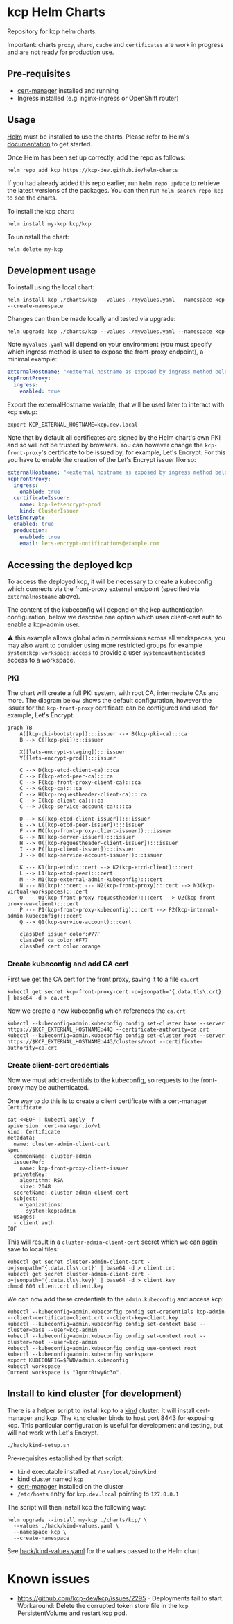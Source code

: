 # kcp Helm Charts

Repository for kcp helm charts.

Important: charts `proxy`, `shard`, `cache` and `certificates` are work in
progress and are not ready for production use.

## Pre-requisites

- [cert-manager](https://cert-manager.io/docs/installation) installed and running
- Ingress installed (e.g. nginx-ingress or OpenShift router)

## Usage

[Helm](https://helm.sh) must be installed to use the charts. Please refer to Helm's
[documentation](https://helm.sh/docs) to get started.

Once Helm has been set up correctly, add the repo as follows:

    helm repo add kcp https://kcp-dev.github.io/helm-charts

If you had already added this repo earlier, run `helm repo update` to retrieve the latest versions
of the packages. You can then run `helm search repo kcp` to see the charts.

To install the kcp chart:

    helm install my-kcp kcp/kcp

To uninstall the chart:

    helm delete my-kcp

## Development usage

To install using the local chart:

    helm install kcp ./charts/kcp --values ./myvalues.yaml --namespace kcp --create-namespace

Changes can then be made locally and tested via upgrade:

    helm upgrade kcp ./charts/kcp --values ./myvalues.yaml --namespace kcp

Note `myvalues.yaml` will depend on your environment (you must specify which ingress method
is used to expose the front-proxy endpoint), a minimal example:

```yaml
externalHostname: "<external hostname as exposed by ingress method below>"
kcpFrontProxy:
  ingress:
    enabled: true
```

Export the externalHostname variable, that will be used later to interact with kcp setup:

    export KCP_EXTERNAL_HOSTNAME=kcp.dev.local

Note that by default all certificates are signed by the Helm chart's own PKI and so will not be
trusted by browsers. You can however change the `kcp-front-proxy`'s certificate to be issued
by, for example, Let's Encrypt. For this you have to enable the creation of the Let's Encrypt
issuer like so:

```yaml
externalHostname: "<external hostname as exposed by ingress method below>"
kcpFrontProxy:
  ingress:
    enabled: true
  certificateIssuer:
    name: kcp-letsencrypt-prod
    kind: ClusterIssuer
letsEncrypt:
  enabled: true
  production:
    enabled: true
    email: lets-encrypt-notifications@example.com
```

## Accessing the deployed kcp

To access the deployed kcp, it will be necessary to create a kubeconfig which connects via the
front-proxy external endpoint (specified via `externalHostname` above).

The content of the kubeconfig will depend on the kcp authentication configuration, below we describe
one option which uses client-cert auth to enable a kcp-admin user.

:warning: this example allows global admin permissions across all workspaces, you may also want to
consider using more restricted groups for example `system:kcp:workspace:access` to provide a
user `system:authenticated` access to a workspace.

### PKI

The chart will create a full PKI system, with root CA, intermediate CAs and more. The diagram below
shows the default configuration, however the issuer for the `kcp-front-proxy` certificate can be
configured and used, for example, Let's Encrypt.

```mermaid
graph TB
    A([kcp-pki-bootstrap]):::issuer --> B(kcp-pki-ca):::ca
    B --> C([kcp-pki]):::issuer

    X([lets-encrypt-staging]):::issuer
    Y([lets-encrypt-prod]):::issuer

    C --> D(kcp-etcd-client-ca):::ca
    C --> E(kcp-etcd-peer-ca):::ca
    C --> F(kcp-front-proxy-client-ca):::ca
    C --> G(kcp-ca):::ca
    C --> H(kcp-requestheader-client-ca):::ca
    C --> I(kcp-client-ca):::ca
    C --> J(kcp-service-account-ca):::ca

    D --> K([kcp-etcd-client-issuer]):::issuer
    E --> L([kcp-etcd-peer-issuer]):::issuer
    F --> M([kcp-front-proxy-client-issuer]):::issuer
    G --> N([kcp-server-issuer]):::issuer
    H --> O([kcp-requestheader-client-issuer]):::issuer
    I --> P([kcp-client-issuer]):::issuer
    J --> Q([kcp-service-account-issuer]):::issuer

    K --- K1(kcp-etcd):::cert --> K2(kcp-etcd-client):::cert
    L --> L1(kcp-etcd-peer):::cert
    M --> M1(kcp-external-admin-kubeconfig):::cert
    N --- N1(kcp):::cert --- N2(kcp-front-proxy):::cert --> N3(kcp-virtual-workspaces):::cert
    O --- O1(kcp-front-proxy-requestheader):::cert --> O2(kcp-front-proxy-vw-client):::cert
    P --- P1(kcp-front-proxy-kubeconfig):::cert --> P2(kcp-internal-admin-kubeconfig):::cert
    Q --> Q1(kcp-service-account):::cert

    classDef issuer color:#77F
    classDef ca color:#F77
    classDef cert color:orange
```

### Create kubeconfig and add CA cert

First we get the CA cert for the front proxy, saving it to a file `ca.crt`

    kubectl get secret kcp-front-proxy-cert -o=jsonpath='{.data.tls\.crt}' | base64 -d > ca.crt

Now we create a new kubeconfig which references the `ca.crt`

    kubectl --kubeconfig=admin.kubeconfig config set-cluster base --server https://$KCP_EXTERNAL_HOSTNAME:443 --certificate-authority=ca.crt
    kubectl --kubeconfig=admin.kubeconfig config set-cluster root --server https://$KCP_EXTERNAL_HOSTNAME:443/clusters/root --certificate-authority=ca.crt

### Create client-cert credentials

Now we must add credentials to the kubeconfig, so requests to the front-proxy may be authenticated.

One way to do this is to create a client certificate with a cert-manager `Certificate`

    cat <<EOF | kubectl apply -f -
    apiVersion: cert-manager.io/v1
    kind: Certificate
    metadata:
      name: cluster-admin-client-cert
    spec:
      commonName: cluster-admin
      issuerRef:
        name: kcp-front-proxy-client-issuer
      privateKey:
        algorithm: RSA
        size: 2048
      secretName: cluster-admin-client-cert
      subject:
        organizations:
        - system:kcp:admin
      usages:
      - client auth
    EOF

This will result in a `cluster-admin-client-cert` secret which we can again save to local files:

    kubectl get secret cluster-admin-client-cert -o=jsonpath='{.data.tls\.crt}' | base64 -d > client.crt
    kubectl get secret cluster-admin-client-cert -o=jsonpath='{.data.tls\.key}' | base64 -d > client.key
    chmod 600 client.crt client.key

We can now add these credentials to the `admin.kubeconfig` and access kcp:

    kubectl --kubeconfig=admin.kubeconfig config set-credentials kcp-admin --client-certificate=client.crt --client-key=client.key
    kubectl --kubeconfig=admin.kubeconfig config set-context base --cluster=base --user=kcp-admin
    kubectl --kubeconfig=admin.kubeconfig config set-context root --cluster=root --user=kcp-admin
    kubectl --kubeconfig=admin.kubeconfig config use-context root
    kubectl --kubeconfig=admin.kubeconfig workspace
    export KUBECONFIG=$PWD/admin.kubeconfig
    kubectl workspace
    Current workspace is "1gnrr0twy6c3o".

## Install to kind cluster (for development)

There is a helper script to install kcp to a [kind](https://github.com/kubernetes-sigs/kind) cluster.
It will install cert-manager and kcp. The `kind` cluster binds to host port 8443 for exposing kcp.
This particular configuration is useful for development and testing, but will not work with Let's Encrypt.

    ./hack/kind-setup.sh

Pre-requisites established by that script:

* `kind` executable installed at `/usr/local/bin/kind`
* kind cluster named `kcp`
* [cert-manager](https://cert-manager.io/) installed on the cluster
* `/etc/hosts` entry for `kcp.dev.local` pointing to `127.0.0.1`

The script will then install kcp the following way:

    helm upgrade --install my-kcp ./charts/kcp/ \
      --values ./hack/kind-values.yaml \
      --namespace kcp \
      --create-namespace

See [hack/kind-values.yaml](./hack/kind-values.yaml) for the values passed to the Helm chart.

# Known issues

* https://github.com/kcp-dev/kcp/issues/2295 - Deployments fail to start.
Workaround: Delete the corrupted token store file in the `kcp` PersistentVolume and restart kcp pod.
